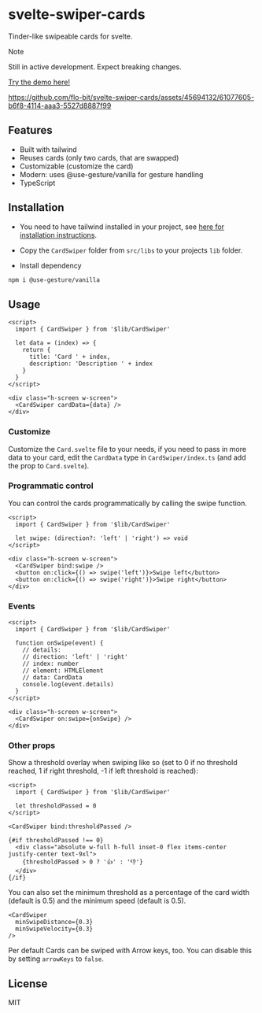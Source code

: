 # svelte-swiper-cards

Tinder-like swipeable cards for svelte.

> [!NOTE]  
> Still in active development. Expect breaking changes.

[Try the demo here!](https://flo-bit.github.io/svelte-swiper-cards/)

https://github.com/flo-bit/svelte-swiper-cards/assets/45694132/61077605-b6f8-4114-aaa3-5527d8887f99

## Features

- Built with tailwind
- Reuses cards (only two cards, that are swapped)
- Customizable (customize the card)
- Modern: uses @use-gesture/vanilla for gesture handling
- TypeScript

## Installation

- You need to have tailwind installed in your project, see [here for installation instructions](https://tailwindcss.com/docs/guides/sveltekit).

- Copy the `CardSwiper` folder from `src/libs` to your projects `lib` folder.

- Install dependency

```bash
npm i @use-gesture/vanilla
```

## Usage

```svelte
<script>
  import { CardSwiper } from '$lib/CardSwiper'

  let data = (index) => {
    return {
      title: 'Card ' + index,
      description: 'Description ' + index
    }
  }
</script>

<div class="h-screen w-screen">
  <CardSwiper cardData={data} />
</div>
```

### Customize

Customize the `Card.svelte` file to your needs, if you need to pass in more data to your card, edit the `CardData` type in `CardSwiper/index.ts` (and add the prop to `Card.svelte`).

### Programmatic control

You can control the cards programmatically by calling the swipe function.

```svelte
<script>
  import { CardSwiper } from '$lib/CardSwiper'

  let swipe: (direction?: 'left' | 'right') => void
</script>

<div class="h-screen w-screen">
  <CardSwiper bind:swipe />
  <button on:click={() => swipe('left')}>Swipe left</button>
  <button on:click={() => swipe('right')}>Swipe right</button>
</div>
```

### Events

```svelte
<script>
  import { CardSwiper } from '$lib/CardSwiper'

  function onSwipe(event) {
    // details: 
    // direction: 'left' | 'right'
    // index: number
    // element: HTMLElement
    // data: CardData
    console.log(event.details)
  }
</script>

<div class="h-screen w-screen">
  <CardSwiper on:swipe={onSwipe} />
</div>
```

### Other props

Show a threshold overlay when swiping like so (set to 0 if no threshold reached, 1 if right threshold, -1 if left threshold is reached):

```svelte
<script>
  import { CardSwiper } from '$lib/CardSwiper'

  let thresholdPassed = 0
</script>

<CardSwiper bind:thresholdPassed />

{#if thresholdPassed !== 0}
  <div class="absolute w-full h-full inset-0 flex items-center justify-center text-9xl">
    {thresholdPassed > 0 ? '👍' : '👎'}
  </div>
{/if}
```

You can also set the minimum threshold as a percentage of the card width (default is 0.5) and the minimum speed (default is 0.5).

```svelte
<CardSwiper
  minSwipeDistance={0.3}
  minSwipeVelocity={0.3}
/>
```

Per default Cards can be swiped with Arrow keys, too. You can disable this by setting `arrowKeys` to `false`.

## License

MIT
